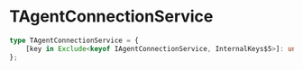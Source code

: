 # TAgentConnectionService

```ts
type TAgentConnectionService = {
    [key in Exclude<keyof IAgentConnectionService, InternalKeys$5>]: unknown;
};
```


